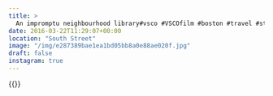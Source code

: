 ```yaml
---
title: >
  An impromptu neighbourhood library#vsco #VSCOfilm #boston #travel #streetphotography #book #bookporn
date: 2016-03-22T11:29:07+00:00
location: "South Street"
image: "/img/e287389bae1ea1bd05bb8a0e88ae020f.jpg"
draft: false
instagram: true
---
```


{{<photo src="/img/e287389bae1ea1bd05bb8a0e88ae020f.jpg">}}
